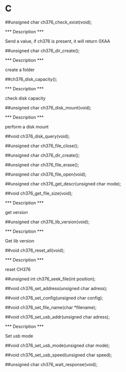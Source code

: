 # C

##unsigned char ch376_check_exist(void);

*** Description ***

Send a value, if ch376 is present, it will return 0XAA

##unsigned char ch376_dir_create();

*** Description ***

create a folder

##ch376_disk_capacity();

*** Description ***

check disk capacity

##unsigned char ch376_disk_mount(void);

*** Description ***

perform a disk mount

##void ch376_disk_query(void);

##unsigned char ch376_file_close();

##unsigned char ch376_dir_create();

##unsigned char ch376_file_erase();

##unsigned char ch376_file_open(void);

##unsigned char ch376_get_descr(unsigned char mode);

##void ch376_get_file_size(void);

*** Description ***

get version

##unsigned char ch376_lib_version(void);

*** Description ***

Get lib version

##void ch376_reset_all(void);

*** Description ***

reset CH376

##unsigned int ch376_seek_file(int position);

##void ch376_set_address(unsigned char adress);

##void ch376_set_config(unsigned char config);

##void ch376_set_file_name(char *filename);

##void ch376_set_usb_addr(unsigned char adress);

*** Description ***

Set usb mode

##void ch376_set_usb_mode(unsigned char mode);

##void ch376_set_usb_speed(unsigned char speed);

##unsigned char ch376_wait_response(void);

